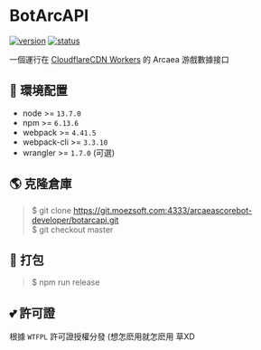 # BotArcAPI

[![version](https://img.shields.io/static/v1?label=version&message=1.0.0&color=green&style=flat-square)](#)
[![status](https://img.shields.io/static/v1?label=build&message=failing&color=red&style=flat-square)](#)

一個運行在 [CloudflareCDN Workers](https://workers.cloudflare.com/) 的 Arcaea 游戲數據接口<br>

## 🤔 環境配置
- node >= `13.7.0`
- npm >= `6.13.6`
- webpack >= `4.41.5`
- webpack-cli >= `3.3.10`
- wrangler >= `1.7.0` (可選)

## 🌎 克隆倉庫
> $ git clone https://git.moezsoft.com:4333/arcaeascorebot-developer/botarcapi.git  
> $ git checkout master

## 🎉 打包
> $ npm run release

## 💕 許可證
根據 `WTFPL` 許可證授權分發 (想怎麽用就怎麽用 草XD
